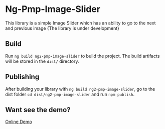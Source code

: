# Ng-Pmp-Image-Slider

This library is a simple Image Slider which has an ability to go to the next and previous image {The library is under development}

## Build

Run `ng build ng2-pmp-image-slider` to build the project. The build artifacts will be stored in the `dist/` directory.

## Publishing

After building your library with `ng build ng2-pmp-image-slider`, go to the dist folder `cd dist/ng2-pmp-image-slider` and run `npm publish`.

## Want see the demo?

[Online Demo](https://stackblitz.com/edit/angular-image-slider-online-demo)